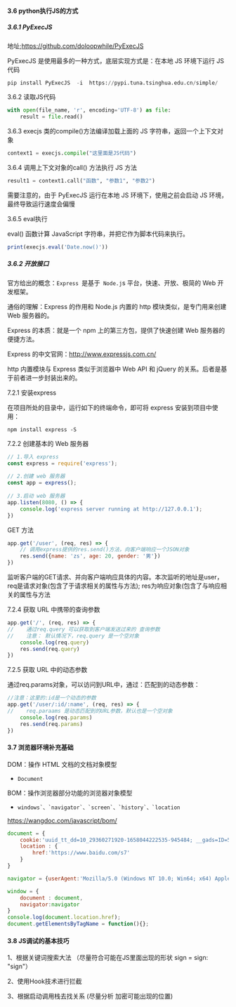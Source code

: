 #### 3.6 python执行JS的方式



##### 3.6.1 PyExecJS

地址;https://github.com/doloopwhile/PyExecJS

PyExecJS 是使用最多的一种方式，底层实现方式是：在本地 JS 环境下运行 JS 代码

```python
pip install PyExecJS  -i  https://pypi.tuna.tsinghua.edu.cn/simple/
```

3.6.2 读取JS代码

```python
with open(file_name, 'r', encoding='UTF-8') as file:
	result = file.read()
```

3.6.3 execjs 类的compile()方法编译加载上面的 JS 字符串，返回一个上下文对象

```python
context1 = execjs.compile("这里面是JS代码")
```

3.6.4 调用上下文对象的call() 方法执行 JS 方法

```python
result1 = context1.call("函数", "参数1", "参数2")
```

需要注意的，由于 PyExecJS 运行在本地 JS 环境下，使用之前会启动 JS 环境，最终导致运行速度会偏慢

3.6.5 eval执行

eval() 函数计算 JavaScript 字符串，并把它作为脚本代码来执行。

```javascript
print(execjs.eval('Date.now()'))
```



##### 3.6.2  开放接口

官方给出的概念：`Express `是基于` Node.j`s 平台，快速、开放、极简的 Web 开发框架。

通俗的理解：Express 的作用和 Node.js 内置的 http 模块类似，是专门用来创建 Web 服务器的。

Express 的本质：就是一个 npm 上的第三方包，提供了快速创建 Web 服务器的便捷方法。

Express 的中文官网：http://www.expressjs.com.cn/

http 内置模块与 Express 类似于浏览器中 Web API 和 jQuery 的关系。后者是基于前者进一步封装出来的。

7.2.1 安装express

在项目所处的目录中，运行如下的终端命令，即可将 express 安装到项目中使用：

```
npm install express -S
```

7.2.2 创建基本的 Web 服务器

```javascript
// 1.导入 express
const express = require('express');
 
// 2.创建 web 服务器
const app = express();
 
// 3.启动 web 服务器
app.listen(8080, () => {
    console.log('express server running at http://127.0.0.1');
})
```

GET 方法

```javascript
app.get('/user', (req, res) => {
    // 调用express提供的res.send()方法，向客户端响应一个JSON对象
    res.send({name: 'zs', age: 20, gender: '男'})
})
```

监听客户端的GET请求、并向客户端响应具体的内容。本次监听的地址是user，req是请求对象(包含了于请求相关的属性与方法); res为响应对象(包含了与响应相关的属性与方法

7.2.4 获取 URL 中携带的查询参数

```javascript
app.get('/', (req, res) => {
//    通过req.query 可以获取到客户端发送过来的 查询参数
//    注意： 默认情况下，req.query 是一个空对象
    console.log(req.query)
    res.send(req.query)
})
```

7.2.5 获取 URL 中的动态参数

通过req.params对象，可以访问到URL中，通过：匹配到的动态参数：

```javascript
//注意：这里的:id是一个动态的参数
app.get('/user/:id/:name', (req, res) => {
//    req.paraams 是动态匹配到的URL参数，默认也是一个空对象
    console.log(req.params)
    res.send(req.params)
})
```

#### 3.7 浏览器环境补充基础

DOM：操作 HTML 文档的文档对象模型

+ ```
  Document 
  ```

BOM：操作浏览器部分功能的浏览器对象模型

+ ```
  windows`、`navigator`、`screen`、`history`、`location
  ```

https://wangdoc.com/javascript/bom/

```javascript
document = {
    cookie:'uuid_tt_dd=10_29360271920-1658044222535-945484; __gads=ID=5b925b796ab29466-22740a5938d50041:T=1658044224:RT=1658044224:S=ALNI_MYZZ3qnATdjgh4YHRlZaBk3TnwTFw; p_uid=U010000',
    location : {
        href:'https://www.baidu.com/s7'
    }
}

navigator = {userAgent:'Mozilla/5.0 (Windows NT 10.0; Win64; x64) AppleWebKit/537.36 (KHTML, like Gecko) Chrome/104.0.0.0 Safari/537.36'}

window = {
    document : document,
    navigator:navigator
}
console.log(document.location.href);
document.getElementsByTagName = function(){};
```



#### 3.8 JS调试的基本技巧

1、根据关键词搜索大法   （尽量符合可能在JS里面出现的形状 sign =   sign:  "sign"）

2、使用Hook技术进行拦截

3、根据启动调用栈去找关系 (尽量分析 加密可能出现的位置)







